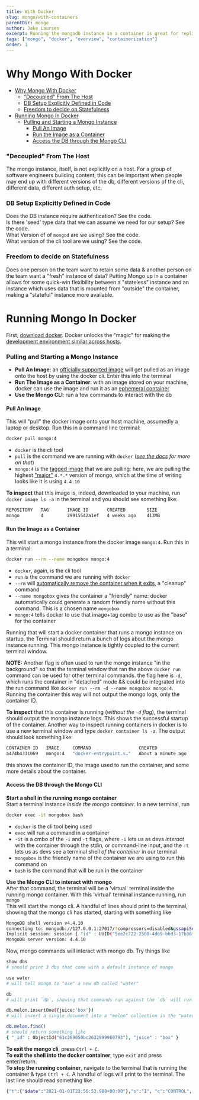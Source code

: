 ```yaml
---
title: With Docker
slug: mongo/with-containers
parentDir: mongo
author: Jake Laursen
excerpt: Running the mongodb instance in a container is great for replicating db development environments for multiple developers
tags: ["mongo", "docker", "overview", "containerization"]
order: 1
---
```


# Why Mongo With Docker

- [Why Mongo With Docker](#why-mongo-with-docker)
    - ["Decoupled" From The Host](#decoupled-from-the-host)
    - [DB Setup Explicitly Defined in Code](#db-setup-explicitly-defined-in-code)
    - [Freedom to decide on Statefulness](#freedom-to-decide-on-statefulness)
- [Running Mongo In Docker](#running-mongo-in-docker)
    - [Pulling and Starting a Mongo Instance](#pulling-and-starting-a-mongo-instance)
      - [Pull An Image](#pull-an-image)
      - [Run the Image as a Container](#run-the-image-as-a-container)
      - [Access the DB through the Mongo CLI](#access-the-db-through-the-mongo-cli)

### "Decoupled" From The Host

The mongo instance, itself, is not explicitly on a host. For a group of software engineers building content, this can be important when people may end up with different versions of the db, different versions of the cli, different data, different auth setup, etc.

### DB Setup Explicitly Defined in Code

Does the DB instance require authentication? See the code.  
Is there 'seed' type data that we can assume we need for our setup? See the code.  
What Version of of `mongod` are we using? See the code.  
What version of the cli tool are we using? See the code.

### Freedom to decide on Statefulness

Does one person on the team want to retain some data & another person on the team want a "fresh" instance of data? Putting Mongo up in a container allows for some quick-win flexibility between a "stateless" instance and an instance which uses data that is mounted from "outside" the container, making a "stateful" instance more available.

# Running Mongo In Docker

First, [download docker](https://www.docker.com/products/docker-desktop). Docker unlocks the "magic" for making the [development environment similar across hosts](#why-mongo-with-docker).

### Pulling and Starting a Mongo Instance

- **Pull An Image**: an [officially supported image](https://hub.docker.com/_/mongo) will get pulled as an image onto the host by using the docker cli. Enter this into the terminal
- **Run The Image as a Container**: with an image stored on your machine, docker can use the image and run it as an [ephemeral container](https://docs.docker.com/develop/develop-images/dockerfile_best-practices/#create-ephemeral-containers)
- **Use the Mongo CLI**: run a few commands to interact with the db

#### Pull An Image

This will "pull" the docker image onto your host machine, assumedly a laptop or desktop. Run this in a command line terminal:

```bash
docker pull mongo:4
```

- `docker` is the cli tool
- `pull` is the command we are running with `docker` (_[see the docs](https://docs.docker.com/engine/reference/commandline/pull/) for more on that_)
- `mongo:4` is the [tagged image](https://docs.docker.com/engine/reference/commandline/tag/) that we are pulling: here, we are pulling the highest ["major"](https://semver.org/) `4.*.*` version of mongo, which at the time of writing looks like it is using `4.4.10`

**To inspect** that this image is, indeed, downloaded to your machine, run `docker image ls -a` in the terminal and you should see something like:

```bash
REPOSITORY   TAG       IMAGE ID       CREATED        SIZE
mongo        4         29915542a1ef   4 weeks ago    413MB
```

#### Run the Image as a Container

This will start a mongo instance from the docker image `mongo:4`. Run this in a terminal:

```bash
docker run --rm --name mongobox mongo:4
```

- `docker`, again, is the cli tool
- `run` is the command we are running with `docker`
- `--rm` will [automatically remove the container when it exits](https://docs.docker.com/engine/reference/commandline/run/), a "cleanup" command
- `--name mongobox` gives the container a "friendly" name: docker automatically could generate a random friendly name without this command. This is a chosen name `mongobox`
- `mongo:4` tells docker to use that image+tag combo to use as the "base" for the container

Running that will start a docker container that runs a mongo instance on startup. the Terminal should return a bunch of logs about the mongo instance running. This mongo instance is tightly coupled to the current terminal window.

**NOTE:** Another flag is often used to run the mongo instance "in the background" so that the terminal window that ran the above `docker run` command can be used for other terminal commands. the flag here is `-d`, which runs the container in "detached" mode && could be integrated into the run command like `docker run --rm -d --name mongobox mongo:4`. Running the container this way will not output the mongo logs, only the container ID.

**To inspect** that this container is running (_without the `-d` flag_), the terminal should output the mongo instance logs. This shows the successful startup of the container. Another way to inspect running containers in docker is to use a new terminal window and type `docker container ls -a`. The output should look something like:

```bash
CONTAINER ID   IMAGE     COMMAND                  CREATED              STATUS              PORTS       NAMES
a474b4331069   mongo:4   "docker-entrypoint.s…"   About a minute ago   Up About a minute   27017/tcp   mongobox
```

this shows the container ID, the image used to run the container, and some more details about the container.

#### Access the DB through the Mongo CLI

**Start a shell in the running mongo container**  
Start a terminal instance _inside the mongo container_. In a new terminal, run

```bash
docker exec -it mongobox bash
```

- `docker` is the cli tool being used
- `exec` will run a command in a container
- `-it` is a cmbo of the `-i` and `-t` flags, where `-i` lets us as devs _interact_ with the container through the stdin, or command-line input, and the `-t` lets us as devs see a terminal shell _of the container_ in our terminal
- `mongobox` is the friendly name of the container we are using to run this command on
- `bash` is the command that will be run in the container

**Use the Mongo CLI to interact with mongo**  
After that command, the terminal will be a 'virtual' terminal inside the running mongo container. With this 'virtual' terminal instance running, run  
`mongo`  
This will start the mongo cli. A handful of lines should print to the terminal, showing that the mongo cli has started, starting with something like

```bash
MongoDB shell version v4.4.10
connecting to: mongodb://127.0.0.1:27017/?compressors=disabled&gssapiServiceName=mongodb
Implicit session: session { "id" : UUID("5ee2c722-2500-4d69-bbd3-17b36ff1347a") }
MongoDB server version: 4.4.10
```

Now, mongo commands will interact with mongo db. Try things like

```bash
show dbs
# should print 3 dbs that come with a default instance of mongo

use water
# will tell mongo to "use" a new db called "water"

db
# will print `db`, showing that commands run against the `db` will run against the `water` db

db.melon.insertOne({juice:'box'})
# will insert a single document into a "melon" collection in the "water" database

db.melon.find()
# should return something like
{ "_id" : ObjectId("61c269050bc2632999960793"), "juice" : "box" }

```

**To exit the mongo cli**, press `Ctrl + C`.  
**To exit the shell into the docker container**, type `exit` and press enter/return.  
**To stop the running container**, navigate to the terminal that is running the container & type `Ctrl + C`. A handful of logs will print to the terminal. The last line should read something like

```bash
{"t":{"$date":"2021-01-01T23:56:53.988+00:00"},"s":"I", "c":"CONTROL", "id":23138, "ctx":"SignalHandler","msg":"Shutting down","attr":{"exitCode":0}}
```
